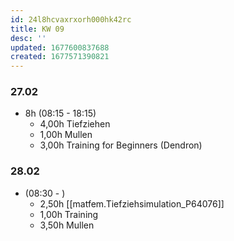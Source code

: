 ```yaml
---
id: 24l8hcvaxrxorh000hk42rc
title: KW 09
desc: ''
updated: 1677600837688
created: 1677571390821
---
```

### 27.02
- 8h (08:15 - 18:15)
  - 4,00h Tiefziehen
  - 1,00h Mullen
  - 3,00h Training for Beginners (Dendron)

### 28.02
- (08:30 - )
  - 2,50h [[matfem.Tiefziehsimulation_P64076]]
  - 1,00h Training
  - 3,50h Mullen